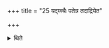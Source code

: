 +++
title = "25 यद्य्च्चैः पतेन्न तदाद्रियेत"

+++

<details><summary>थिते</summary>

25. If it flies at a very high level, then one may neglect this.
</details>
